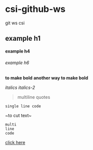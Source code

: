 # csi-github-ws
git ws csi
## example h1
#### example h4
###### example h6
**to make bold**
__another way to make bold__

*italics*
_italics-2_

>multiline quotes

`single line code`

~to cut text~

```
multi
line 
code
```

[click here](google.com)

